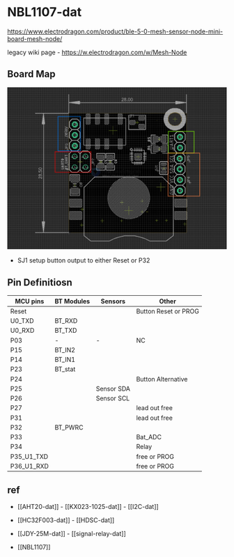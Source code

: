 
# NBL1107-dat

https://www.electrodragon.com/product/ble-5-0-mesh-sensor-node-mini-board-mesh-node/

legacy wiki page - https://w.electrodragon.com/w/Mesh-Node

## Board Map 

![](2024-05-15-17-38-57.png)

- SJ1 setup button output to either Reset or P32

## Pin Definitiosn 

| MCU pins   | BT Modules | Sensors    | Other                |
| ---------- | ---------- | ---------- | -------------------- |
| Reset      |            |            | Button Reset or PROG |
| U0_TXD     | BT_RXD     |            |                      |
| U0_RXD     | BT_TXD     |            |                      |
| P03        | -          | -          | NC                   |
| P15        | BT_IN2     |            |                      |
| P14        | BT_IN1     |            |                      |
| P23        | BT_stat    |            |                      |
| P24        |            |            | Button Alternative   |
| P25        |            | Sensor SDA |                      |
| P26        |            | Sensor SCL |                      |
| P27        |            |            | lead out free        |
| P31        |            |            | lead out free        |
| P32        | BT_PWRC    |            |                      |
| P33        |            |            | Bat_ADC              |
| P34        |            |            | Relay                |
| P35_U1_TXD |            |            | free or PROG         |
| P36_U1_RXD |            |            | free or PROG         |



## ref 

- [[AHT20-dat]] - [[KX023-1025-dat]] - [[I2C-dat]]

- [[HC32F003-dat]] - [[HDSC-dat]]

- [[JDY-25M-dat]] - [[signal-relay-dat]]

- [[NBL1107]]